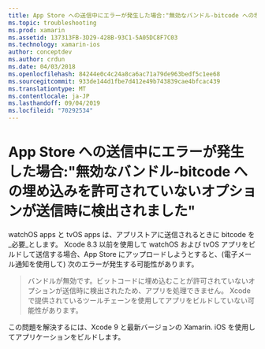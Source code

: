```yaml
---
title: App Store への送信中にエラーが発生した場合:"無効なバンドル-bitcode への埋め込みを許可されていないオプションが送信時に検出されました"
ms.topic: troubleshooting
ms.prod: xamarin
ms.assetid: 137313FB-3D29-428B-93C1-5A05DC8F7C03
ms.technology: xamarin-ios
author: conceptdev
ms.author: crdun
ms.date: 04/03/2018
ms.openlocfilehash: 84244e0c4c24a8ca6ac71a79de963bedf5c1ee68
ms.sourcegitcommit: 933de144d1fbe7d412e49b743839cae4bfcac439
ms.translationtype: MT
ms.contentlocale: ja-JP
ms.lasthandoff: 09/04/2019
ms.locfileid: "70292534"
---
```

# <a name="error-when-submitting-to-app-store-invalid-bundle---options-not-allowed-to-be-embedded-in-bitcode-are-detected-in-the-submission"></a>App Store への送信中にエラーが発生した場合:"無効なバンドル-bitcode への埋め込みを許可されていないオプションが送信時に検出されました"

watchOS apps と tvOS apps は、アプリストアに送信されるときに bitcode を_必要_とします。 Xcode 8.3 以前を使用して watchOS および tvOS アプリをビルドして送信する場合、App Store にアップロードしようとすると、(電子メール通知を使用して) 次のエラーが発生する可能性があります。

>バンドルが無効です。ビットコードに埋め込むことが許可されていないオプションが送信時に検出されたため、アプリを処理できません。 Xcode で提供されているツールチェーンを使用してアプリをビルドしていない可能性があります。

この問題を解決するには、Xcode 9 と最新バージョンの Xamarin. iOS を使用してアプリケーションをビルドします。
